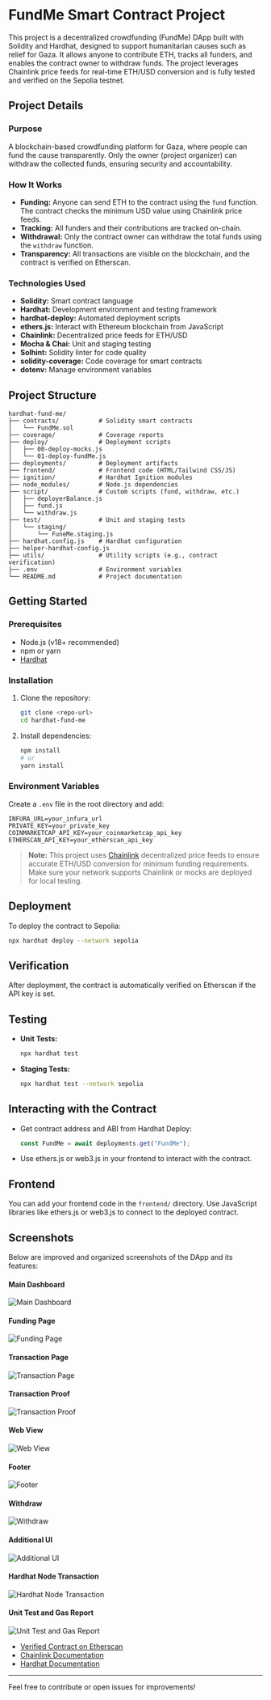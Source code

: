 # FundMe Smart Contract Project

This project is a decentralized crowdfunding (FundMe) DApp built with Solidity and Hardhat, designed to support humanitarian causes such as relief for Gaza. It allows anyone to contribute ETH, tracks all funders, and enables the contract owner to withdraw funds. The project leverages Chainlink price feeds for real-time ETH/USD conversion and is fully tested and verified on the Sepolia testnet.

## Project Details

### Purpose
A blockchain-based crowdfunding platform for Gaza, where people can fund the cause transparently. Only the owner (project organizer) can withdraw the collected funds, ensuring security and accountability.

### How It Works
- **Funding:** Anyone can send ETH to the contract using the `fund` function. The contract checks the minimum USD value using Chainlink price feeds.
- **Tracking:** All funders and their contributions are tracked on-chain.
- **Withdrawal:** Only the contract owner can withdraw the total funds using the `withdraw` function.
- **Transparency:** All transactions are visible on the blockchain, and the contract is verified on Etherscan.

### Technologies Used
- **Solidity:** Smart contract language
- **Hardhat:** Development environment and testing framework
- **hardhat-deploy:** Automated deployment scripts
- **ethers.js:** Interact with Ethereum blockchain from JavaScript
- **Chainlink:** Decentralized price feeds for ETH/USD
- **Mocha & Chai:** Unit and staging testing
- **Solhint:** Solidity linter for code quality
- **solidity-coverage:** Code coverage for smart contracts
- **dotenv:** Manage environment variables

## Project Structure
```
hardhat-fund-me/
├── contracts/           # Solidity smart contracts
│   └── FundMe.sol
├── coverage/            # Coverage reports
├── deploy/              # Deployment scripts
│   ├── 00-deploy-mocks.js
│   └── 01-deploy-fundMe.js
├── deployments/         # Deployment artifacts
├── frontend/            # Frontend code (HTML/Tailwind CSS/JS)
├── ignition/            # Hardhat Ignition modules
├── node_modules/        # Node.js dependencies
├── script/              # Custom scripts (fund, withdraw, etc.)
│   ├── deployerBalance.js
│   ├── fund.js
│   └── withdraw.js
├── test/                # Unit and staging tests
│   └── staging/
│       └── FuneMe.staging.js
├── hardhat.config.js    # Hardhat configuration
├── helper-hardhat-config.js
├── utils/               # Utility scripts (e.g., contract verification)
├── .env                 # Environment variables
└── README.md            # Project documentation
```

## Getting Started

### Prerequisites
- Node.js (v18+ recommended)
- npm or yarn
- [Hardhat](https://hardhat.org/)

### Installation
1. Clone the repository:
   ```bash
   git clone <repo-url>
   cd hardhat-fund-me
   ```
2. Install dependencies:
   ```bash
   npm install
   # or
   yarn install
   ```

### Environment Variables
Create a `.env` file in the root directory and add:
```
INFURA_URL=your_infura_url
PRIVATE_KEY=your_private_key
COINMARKETCAP_API_KEY=your_coinmarketcap_api_key
ETHERSCAN_API_KEY=your_etherscan_api_key
```

> **Note:** This project uses [Chainlink](https://chain.link/) decentralized price feeds to ensure accurate ETH/USD conversion for minimum funding requirements. Make sure your network supports Chainlink or mocks are deployed for local testing.

## Deployment
To deploy the contract to Sepolia:
```bash
npx hardhat deploy --network sepolia
```

## Verification
After deployment, the contract is automatically verified on Etherscan if the API key is set.

## Testing
- **Unit Tests:**
  ```bash
  npx hardhat test
  ```
- **Staging Tests:**
  ```bash
  npx hardhat test --network sepolia
  ```

## Interacting with the Contract
- Get contract address and ABI from Hardhat Deploy:
  ```js
  const FundMe = await deployments.get("FundMe");
  ```
- Use ethers.js or web3.js in your frontend to interact with the contract.

## Frontend
You can add your frontend code in the `frontend/` directory. Use JavaScript libraries like ethers.js or web3.js to connect to the deployed contract.

## Screenshots
Below are improved and organized screenshots of the DApp and its features:

#### Main Dashboard
![Main Dashboard](image.png)

#### Funding Page
![Funding Page](image-5.png)

#### Transaction Page
![Transaction Page](image-7.png)

#### Transaction Proof
![Transaction Proof](image-1.png)

#### Web View
![Web View](image-2.png)

#### Footer
![Footer](image-3.png)

#### Withdraw
![Withdraw](image-4.png)

#### Additional UI
![Additional UI](image-6.png)

#### Hardhat Node Transaction
![Hardhat Node Transaction](image-8.png)

#### Unit Test and Gas Report
![Unit Test and Gas Report](image-9.png)

- [Verified Contract on Etherscan](https://sepolia.etherscan.io/address/0xd1ffeCD2602326350298F2CCfd7e5E86D65B4F62#code)
- [Chainlink Documentation](https://docs.chain.link/)
- [Hardhat Documentation](https://hardhat.org/docs)

---

Feel free to contribute or open issues for improvements!